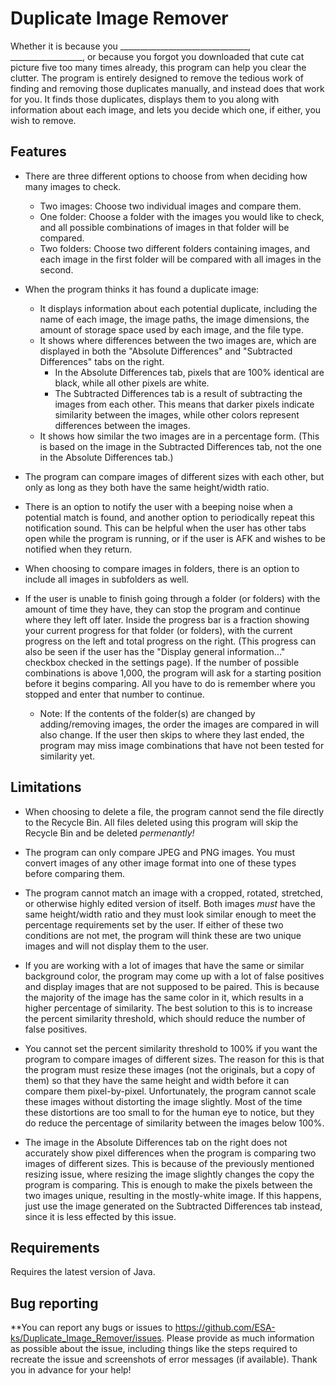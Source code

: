 # Duplicate Image Remover #
Whether it is because you ________________________________, __________________, or because you forgot you downloaded that cute cat picture five too many times already, this program can help you clear the clutter. The program is entirely designed to remove the tedious work of finding and removing those duplicates manually, and instead does that work for you. It finds those duplicates, displays them to you along with information about each image, and lets you decide which one, if either, you wish to remove.

## Features ##
* There are three different options to choose from when deciding how many images to check.
    * Two images: Choose two individual images and compare them.
    * One folder: Choose a folder with the images you would like to check, and all possible combinations of images in 
    that folder will be compared.
    * Two folders: Choose two different folders containing images, and each image in the first folder will be compared 
    with all images in the second.

* When the program thinks it has found a duplicate image:
    * It displays information about each potential duplicate, including the name of each image, the image paths, the
     image dimensions, the amount of storage space used by each image, and the file type.
    * It shows where differences between the two images are, which are displayed in both the "Absolute Differences"
       and "Subtracted Differences" tabs on the right.
      * In the Absolute Differences tab, pixels that are 100% identical are black, while all other pixels are white.
      * The Subtracted Differences tab is a result of subtracting the images from each other. This means that darker 
         pixels indicate similarity between the images, while other colors represent differences between the images.
    * It shows how similar the two images are in a percentage form. (This is based on the image in the Subtracted
     Differences tab, not the one in the Absolute Differences tab.)

* The program can compare images of different sizes with each other, but only as long as they both have the same
height/width ratio.

* There is an option to notify the user with a beeping noise when a potential match is found, and another option to
periodically repeat this notification sound. This can be helpful when the user has other tabs open while the program 
is running, or if the user is AFK and wishes to be notified when they return.

* When choosing to compare images in folders, there is an option to include all images in subfolders as well.

* If the user is unable to finish going through a folder (or folders) with the amount of time they have, they can
stop the program and continue where they left off later. Inside the progress bar is a fraction showing your current
progress for that folder (or folders), with the current progress on the left and total progress on the right. (This
progress can also be seen if the user has the "Display general information..." checkbox checked in the settings page).
If the number of possible combinations is above 1,000, the program will ask for a starting position before it begins 
comparing. All you have to do is remember where you stopped and enter that number to continue.
   * Note: If the contents of the folder(s) are changed by adding/removing images, the order the images are compared 
   in will also change. If the user then skips to where they last ended, the program may miss image combinations that 
   have not been tested for similarity yet.

## Limitations ##
* When choosing to delete a file, the program cannot send the file directly to the Recycle Bin. All files deleted using 
this program will skip the Recycle Bin and be deleted *permenantly!*

* The program can only compare JPEG and PNG images. You must convert images of any other image format into one of these 
types before comparing them.

* The program cannot match an image with a cropped, rotated, stretched, or otherwise highly edited version of itself.
Both images *must* have the same height/width ratio and they must look similar enough to meet the percentage requirements 
set by the user. If either of these two conditions are not met, the program will think these are two unique images and 
will not display them to the user.

* If you are working with a lot of images that have the same or similar background color, the program may come up with a 
lot of false positives and display images that are not supposed to be paired. This is because the majority of the image 
has the same color in it, which results in a higher percentage of similarity. The best solution to this is to increase 
the percent similarity threshold, which should reduce the number of false positives.

* You cannot set the percent similarity threshold to 100% if you want the program to compare images of different sizes. 
The reason for this is that the program must resize these images (not the originals, but a copy of them) so that they 
have the same height and width before it can compare them pixel-by-pixel. Unfortunately, the program cannot scale these 
images without distorting the image slightly. Most of the time these distortions are too small to for the human eye to 
notice, but they do reduce the percentage of similarity between the images below 100%.

* The image in the Absolute Differences tab on the right does not accurately show pixel differences when the program is 
comparing two images of different sizes. This is because of the previously mentioned resizing issue, where resizing the 
image slightly changes the copy the program is comparing. This is enough to make the pixels between the two images unique,
resulting in the mostly-white image. If this happens, just use the image generated on the Subtracted Differences tab 
instead, since it is less effected by this issue.

## Requirements ##
Requires the latest version of Java.

## Bug reporting ##
**You can report any bugs or issues to https://github.com/ESA-ks/Duplicate_Image_Remover/issues. Please provide as much 
information as possible about the issue, including things like the steps required to recreate the issue and screenshots of 
error messages (if available). Thank you in advance for your help!
